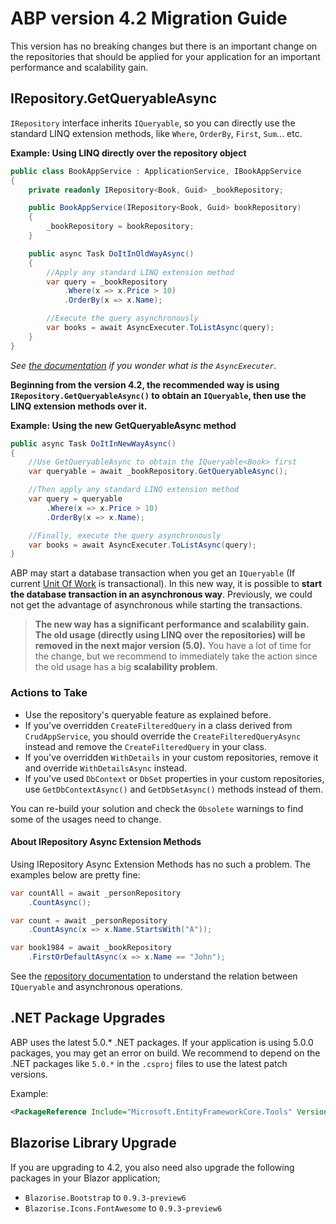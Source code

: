 # ABP version 4.2 Migration Guide

This version has no breaking changes but there is an important change on the repositories that should be applied for your application for an important performance and scalability gain.

## IRepository.GetQueryableAsync

`IRepository` interface inherits `IQueryable`, so you can directly use the standard LINQ extension methods, like `Where`, `OrderBy`, `First`, `Sum`... etc.

**Example: Using LINQ directly over the repository object**

````csharp
public class BookAppService : ApplicationService, IBookAppService
{
    private readonly IRepository<Book, Guid> _bookRepository;

    public BookAppService(IRepository<Book, Guid> bookRepository)
    {
        _bookRepository = bookRepository;
    }

    public async Task DoItInOldWayAsync()
    {
        //Apply any standard LINQ extension method
        var query = _bookRepository
            .Where(x => x.Price > 10)
            .OrderBy(x => x.Name);

        //Execute the query asynchronously
        var books = await AsyncExecuter.ToListAsync(query);
    }
}
````

*See [the documentation](https://docs.abp.io/en/abp/4.2/Repositories#iqueryable-async-operations) if you wonder what is the `AsyncExecuter`.*

**Beginning from the version 4.2, the recommended way is using `IRepository.GetQueryableAsync()` to obtain an `IQueryable`, then use the LINQ extension methods over it.**

**Example: Using the new GetQueryableAsync method**

````csharp
public async Task DoItInNewWayAsync()
{
    //Use GetQueryableAsync to obtain the IQueryable<Book> first
    var queryable = await _bookRepository.GetQueryableAsync();

    //Then apply any standard LINQ extension method
    var query = queryable
        .Where(x => x.Price > 10)
        .OrderBy(x => x.Name);

    //Finally, execute the query asynchronously
    var books = await AsyncExecuter.ToListAsync(query);
}
````

ABP may start a database transaction when you get an `IQueryable` (If current [Unit Of Work](https://docs.abp.io/en/abp/latest/Unit-Of-Work) is transactional). In this new way, it is possible to **start the database transaction in an asynchronous way**. Previously, we could not get the advantage of asynchronous while starting the transactions.

> **The new way has a significant performance and scalability gain. The old usage (directly using LINQ over the repositories) will be removed in the next major version (5.0).** You have a lot of time for the change, but we recommend to immediately take the action since the old usage has a big **scalability problem**.

### Actions to Take

* Use the repository's queryable feature as explained before.
* If you've overridden `CreateFilteredQuery` in a class derived from `CrudAppService`, you should override the `CreateFilteredQueryAsync` instead and remove the `CreateFilteredQuery` in your class.
* If you've overridden `WithDetails` in your custom repositories, remove it and override `WithDetailsAsync` instead.
* If you've used `DbContext` or `DbSet` properties in your custom repositories, use `GetDbContextAsync()` and `GetDbSetAsync()` methods instead of them.

You can re-build your solution and check the `Obsolete` warnings to find some of the usages need to change.

#### About IRepository Async Extension Methods

Using IRepository Async Extension Methods has no such a problem. The examples below are pretty fine:

````csharp
var countAll = await _personRepository
    .CountAsync();

var count = await _personRepository
    .CountAsync(x => x.Name.StartsWith("A"));

var book1984 = await _bookRepository
    .FirstOrDefaultAsync(x => x.Name == "John");   
````

See the [repository documentation](https://docs.abp.io/en/abp/4.2/Repositories#iqueryable-async-operations) to understand the relation between `IQueryable` and asynchronous operations.

## .NET Package Upgrades

ABP uses the latest 5.0.* .NET packages. If your application is using 5.0.0 packages, you may get an error on build. We recommend to depend on the .NET packages like `5.0.*` in the `.csproj` files to use the latest patch versions.

Example:

````xml
<PackageReference Include="Microsoft.EntityFrameworkCore.Tools" Version="5.0.*" />
````

## Blazorise Library Upgrade

If you are upgrading to 4.2, you also need also upgrade the following packages in your Blazor application;

* `Blazorise.Bootstrap` to `0.9.3-preview6`
* `Blazorise.Icons.FontAwesome` to `0.9.3-preview6`